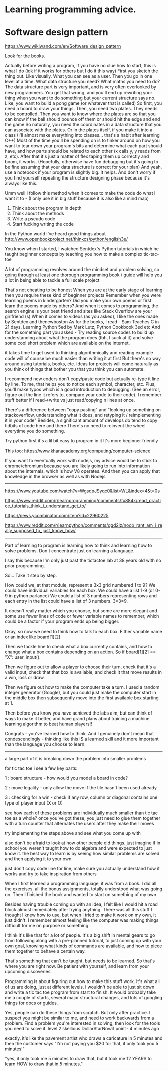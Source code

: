 # Learning programming advice.

# Software design pattern

https://www.wikiwand.com/en/Software_design_pattern

Look for the books.

Actually before writing a program, if you have no clue how to start, this is what I do (idk if it works for others but I do it this way)
First you sketch the thing out. Like visually. What you can see as a user.
Then you go in one level at a time. What data structure you need? What maths you need to do?
The data structure part is very important, and is very often overlooked by new programmers.
You get that wrong, and you'll end up rewriting your thing when you want to do something but your current structure says no.
Like, you want to build a pong game (or whatever that is called)
So first, you need a board to draw your things.
Then, you need two plates. They needs to be controlled.
Then you want to know where the plates are so that you can know if the ball should bounce off them or should hit the edge and end the game
So naturally, you need the coordinates in a data structure that you can associate with the plates.
Or in the plates itself, if you make it into a class (I'll almost make everything into classes... that's a habit after learning C++)
Most of the time you'll be spending on is to tinker around on how you want to tear down your program's bits and determine what each part should have, and how parts should be related to each other (x calls y, y reads from z, etc). After that it's just a matter of flex taping them up correctly and boom, it works.
(Hopefully, otherwise have fun debugging but it's going to be fine assuming that your data structure is correct for your plan)
And yeah, use a notebook if your program is slightly big. It helps. And don't worry if you find yourself repeating the structure designing phase because it's always like this.


Umm well I follow this method when it comes to make the code do what I want it to - (I only use it in big stuff because it is also like a mind map)

1) Think about the program in depth
2) Think about the methods
3) Write a pseudo code
4) Start fucking writing the code

In the Python world I've heard good things about http://www.openbookproject.net/thinkcs/python/english3e/

You know when I started, I watched Sentdex's Python tutorials in which he taught beginner concepts by teaching you how to make a complex tic-tac-toe

A lot of programming revolves around the mindset and problem solving, so going through at least one thorough programming book / guide will help you a lot in being able to tackle a full scale project

That's not cheating to be honest
When you are at the early stage of learning then you require these kind of beginner projects
Remember when you were learning poems in kindergarten? Did you make your own poems or first learn the poems made by others?
And when it comes to programming, the search engine is your best friend and sites like Stack Overflow are your girlfriend (s)
When it comes to videos (as you asked), I like the ones made by Sentdex and thenewboston
As for the books, I read - Sam Teaches C in 21 days, Learning Python 5ed by Mark Lutz, Python Cookbook 3ed etc
And for the something part you asked - Try reading source codes to build up understanding about what the program does (tbh, I suck at it) and solve some cool short problem which are available on the internet.

it takes time to get used to thinking algorithmically and reading example code will of course be much easier than writing it at first
But there's no way around using tutorials, books, etc.
Ideas for projects will come naturally as you think of things that bother you that you think you can automate.

I recommend new coders don't copy/paste code but actually re-type it line by line. To me, that helps you to notice each symbol, character, etc. Plus, you'll make typos which is a good introduction to debugging. (See an error, figure out the line it refers to, compare your code to their code).  I remember stuff better if I read->write vs just read/copying n lines at once.

There's a difference between "copy pasting" and "looking up something on stackoverflow, understanding what it does, and retyping it / reimplementing it in your code"
Besides, a significant amount of develops do tend to copy tidbits of code here and there
There's no need to reinvent the wheel everytime you do something.

Try python first it's a lil bit easy to program in it
It's more beginner friendly


This too: https://www.khanacademy.org/computing/computer-science

If you want to eventually work with nodejs, my advice would be to stick to chrome/chromium because you are likely going to run into information about the internals, which is how V8 operates. And then you can apply that knowledge in the browser as well as with Nodejs

---

https://www.youtube.com/watch?v=WgsdpJSyqc0&list=WL&index=4&t=0s

https://www.reddit.com/r/learnprogramming/comments/fx884k/read_practice_tutorials_think_i_understand_get_to/

https://news.ycombinator.com/item?id=22960225

https://www.reddit.com/r/learnpython/comments/ggd2lz/noob_rant_am_i_really_supposed_to_just_know_how/

---

Part of learning to program is learning how to think and learning how to solve problems. Don't concentrate just on learning a language.

I say this because I'm only just past the tictactoe lab at 38 years old with no prior programming.

So... Take it step by step.

How could we, at that module, represent a 3x3 grid numbered 1 to 9? We could have individual variables for each box. We could have a list 1-9 (or 0-9 in python parlance) We could a list of 3 numbers representing rows and each entry in the list could have a list of 3 numbers. 3*3=9.

It doesn't really matter which you choose, but some are more elegant and some use fewer lines of code or fewer variable names to remember, which could be a factor if your program ends up being bigger.

Okay, so now we need to think how to talk to each box. Either variable name or an index like board[1][2]

Then we tackle hoe to check what a box currently contains, and how to change what a box contains depending on an action. So if board[1][2] == "X": user_input().

Then we figure out to allow a player to choose their turn, check that it's a valid input, check that that box is available, and check it that move results in a win, loss or draw.

Then we figure out how to make the computer take a turn. I used a random integer generator (Google), but you could just make the computer start in the middle box then subsequently move into the first available box starting at 1.

Then before you know you have achieved the labs aim, but can think of ways to make it better, and have grand plans about training a machine learning algorithm to beat human players!!

Congrats - you've learned how to think. And I genuinely don't mean that condescendingly - thinking like this IS a learned skill and it more important than the language you choose to learn.

---

a large part of it is breaking down the problem into smaller problems

for tic tac toe i see a few key parts:

1 : board structure - how would you model a board in code?

2 : move legality - only allow the move if the tile hasn't been used already

3 : checking for a win - check if any row, column or diagonal contains one type of player input (X or O)

see how each of these problems are individually much smaller than tic tac toe as a whole? once you've got these, you just need to glue them together with a turn counter that alternates the users after they make their moves

try implementing the steps above and see what you come up with

also don't be afraid to look at how other people did things. just imagine if in school you weren't taught how to do algebra and were expected to just know it. the best way to learn is by seeing how similar problems are solved and then applying it to your own

just don't copy code line for line, make sure you actually understand how it works and try to take inspiration from others

When I first learned a programming language, it was from a book. I did all the exercises, all the bonus assignments, totally understood what was going on. Then I finished the book and wanted to start on something of my own

Besides having trouble coming up with an idea, I felt like I would hit a road block almost immediately after trying anything. There was all this stuff I thought I knew how to use, but when I tried to make it work on my own, it just didn't. I remember almost feeling like the computer was making things difficult for me on purpose or something.

I think it's like that for a lot of people. It's a big shift in mental gears to go from following along with a pre-planned tutorial, to just coming up with your own goal, knowing what kinds of commands are available, and how to piece them together to behave a certain way.

That's something that can't be taught, but needs to be learned. So that's where you are right now. Be patient with yourself, and learn from your upcoming discoveries.

Programming is about figuring out how to make this stuff work. It's what all of us are doing, just at different levels. I wouldn't be able to just sit down and write a tic tac toe program from start to finish. It would probably take me a couple of starts, several major structural changes, and lots of googling things for docs or guides.

Yes, people can do these things from scratch. But only after practice. I suspect you might be similar to me, and need to work backwards from a problem. Find a problem you're interested in solving, then look for the tools you need to solve it.
level 2
skellious
DollarStarNova1 point ·
4 minutes ago

exactly. it's like the pavement artist who draws a caricature in 5 minutes and then the customer says "I'm not paying you $20 for that, it only took you 5 minutes!"

"yes, it only took me 5 minutes to draw that, but it took me 12 YEARS to learn HOW to draw that in 5 minutes."